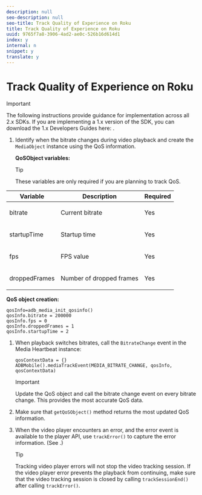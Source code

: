 ```yaml
---
description: null
seo-description: null
seo-title: Track Quality of Experience on Roku
title: Track Quality of Experience on Roku
uuid: 9765f7a8-3906-4ad2-ae0c-526b16d614d1
index: y
internal: n
snippet: y
translate: y
---
```


# Track Quality of Experience on Roku

>[!IMPORTANT]
>
>The following instructions provide guidance for implementation across all 2.x SDKs. If you are implementing a 1.x version of the SDK, you can download the 1.x Developers Guides here: [](../../sdk-implement/download-sdks.md).

<a id="section_3B8EBEB167624D0481E8AF4761F83047"></a>

1. Identify when the bitrate changes during video playback and create the `MediaObject` instance using the QoS information.

   **QoSObject variables:** 

   >[!TIP]
   >
   >These variables are only required if you are planning to track QoS.

<table id="table_36BA07D7614C409F8AA3D68DA04A2231"> 
 <thead> 
  <tr> 
   <th colname="col1" class="entry"> Variable </th> 
   <th colname="col2" class="entry"> Description </th> 
   <th colname="col3" class="entry"> Required </th> 
  </tr> 
 </thead>
 <tbody> 
  <tr> 
   <td colname="col1"> <p><span class="codeph"> bitrate</span> </p> </td> 
   <td colname="col2"> <p>Current bitrate </p> </td> 
   <td colname="col3"> <p>Yes </p> </td> 
  </tr> 
  <tr> 
   <td colname="col1"> <p><span class="codeph"> startupTime</span></p> </td> 
   <td colname="col2"> <p>Startup time </p> </td> 
   <td colname="col3"> <p>Yes </p> </td> 
  </tr> 
  <tr> 
   <td colname="col1"> <p><span class="codeph"> fps</span></p> </td> 
   <td colname="col2"> <p>FPS value </p> </td> 
   <td colname="col3"> <p>Yes </p> </td> 
  </tr> 
  <tr> 
   <td colname="col1"> <p><span class="codeph"> droppedFrames</span></p> </td> 
   <td colname="col2"> <p>Number of dropped frames </p> </td> 
   <td colname="col3"> <p>Yes </p> </td> 
  </tr> 
 </tbody> 
</table>

   **QoS object creation:**

   ```
   qosInfo=adb_media_init_qosinfo()
   qosInfo.bitrate = 200000
   qosInfo.fps = 0
   qosInfo.droppedFrames = 1
   qosInfo.startupTime = 2
   
   ```

1. When playback switches bitrates, call the `BitrateChange` event in the Media Heartbeat instance:

   ```
   qosContextData = {}
   ADBMobile().mediaTrackEvent(MEDIA_BITRATE_CHANGE, qosInfo, qosContextData)
   ```

   >[!IMPORTANT]
   >
   >Update the QoS object and call the bitrate change event on every bitrate change. This provides the most accurate QoS data.

1. Make sure that `getQoSObject()` method returns the most updated QoS information. 
1. When the video player encounters an error, and the error event is available to the player API, use `trackError()` to capture the error information. (See [](../../sdk-implement/track-errors/track-errors.md).)

   >[!TIP]
   >
   >Tracking video player errors will not stop the video tracking session. If the video player error prevents the playback from continuing, make sure that the video tracking session is closed by calling `trackSessionEnd()` after calling `trackError()`.


